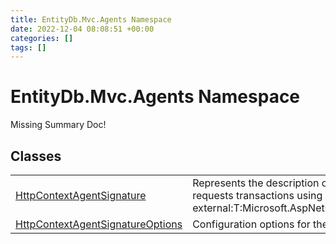 ```yaml
---
title: EntityDb.Mvc.Agents Namespace
date: 2022-12-04 08:08:51 +00:00
categories: []
tags: []
---
```


# EntityDb.Mvc.Agents Namespace
Missing Summary Doc!
## Classes
<table><tr><td><a href='dotnet/entitydb-mvc-agents-httpcontextagentsignature'>HttpContextAgentSignature</a></td><td>
Represents the description of an agent who requests transactions using an
[see external:T:Microsoft.AspNetCore.Http.HttpContext].
</td></tr><tr><td><a href='dotnet/entitydb-mvc-agents-httpcontextagentsignatureoptions'>HttpContextAgentSignatureOptions</a></td><td>
Configuration options for the Http Context agent.
</td></tr></table>
